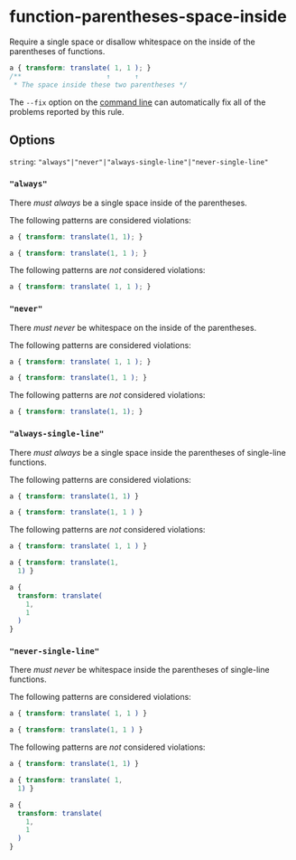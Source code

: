 # function-parentheses-space-inside

Require a single space or disallow whitespace on the inside of the parentheses of functions.

```css
a { transform: translate( 1, 1 ); }
/**                     ↑      ↑
 * The space inside these two parentheses */
```

The `--fix` option on the [command line](../../../docs/user-guide/cli.md#autofixing-errors) can automatically fix all of the problems reported by this rule.

## Options

`string`: `"always"|"never"|"always-single-line"|"never-single-line"`

### `"always"`

There *must always* be a single space inside of the parentheses.

The following patterns are considered violations:

```css
a { transform: translate(1, 1); }
```

```css
a { transform: translate(1, 1 ); }
```

The following patterns are *not* considered violations:

```css
a { transform: translate( 1, 1 ); }
```

### `"never"`

There *must never* be whitespace on the inside of the parentheses.

The following patterns are considered violations:

```css
a { transform: translate( 1, 1 ); }
```

```css
a { transform: translate(1, 1 ); }
```

The following patterns are *not* considered violations:

```css
a { transform: translate(1, 1); }
```

### `"always-single-line"`

There *must always* be a single space inside the parentheses of single-line functions.

The following patterns are considered violations:

```css
a { transform: translate(1, 1) }
```

```css
a { transform: translate(1, 1 ) }
```

The following patterns are *not* considered violations:

```css
a { transform: translate( 1, 1 ) }
```

```css
a { transform: translate(1,
  1) }
```

```css
a {
  transform: translate(
    1,
    1
  )
}
```

### `"never-single-line"`

There *must never* be whitespace inside the parentheses of single-line functions.

The following patterns are considered violations:

```css
a { transform: translate( 1, 1 ) }
```

```css
a { transform: translate(1, 1 ) }
```

The following patterns are *not* considered violations:

```css
a { transform: translate(1, 1) }
```

```css
a { transform: translate( 1,
  1) }
```

```css
a {
  transform: translate(
    1,
    1
  )
}
```
